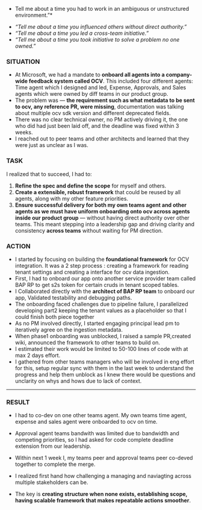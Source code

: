 


- Tell me about a time you had to work in an ambiguous or unstructured environment.”*
* *“Tell me about a time you influenced others without direct authority.”*
* *“Tell me about a time you led a cross-team initiative.”*
* *“Tell me about a time you took initiative to solve a problem no one owned.”*


### **SITUATION**
- At Microsoft, we had a mandate to **onboard all agents into a company-wide feedback system called OCV**. This included four different agents: Time agent which I designed and led, Expense, Approvals, and Sales agents which were owned by diff teams in our product group.
- The problem was — **the requirement such as what metadata to be sent to ocv, any reference PR, were missing**, documentation was talking about multiple ocv sdk version and different deprecated fields.
-  There was no clear technical owner, no PM actively driving it, the one who did had just been laid off,  and the deadline was fixed within 3 weeks. 
- I reached out to peer teams and other architects and learned that they were just as unclear as I was.

### **TASK**
I realized that to succeed, I had to:
1. **Refine the spec and define the scope** for myself and others.
2. **Create a extensible, robust framework** that could be reused by all agents, along with my other feature priorities.
3. **Ensure successful delivery for both my own teams agent and other agents as we must have uniform onboarding onto ocv across agents inside our product group** —  without having direct authority over other teams.
This meant stepping into a leadership gap and driving clarity and consistency **across teams** without waiting for PM direction.

### **ACTION**

- I started by focusing on building the **foundational framework** for OCV integration. It was a 2 step process : creating a framework for reading tenant settings and creating a interface for ocv data ingestion.
- First, I had to onboard our app onto another service provider team called BAP RP to get s2s token for certain cruds in tenant scoped tables.
- I Collaborated directly with the **architect of  BAP RP team** to onboard our app, Validated testability and debugging paths.
- The onboarding faced challenges due to pipeline failure, I parallelized developing part2 keeping the tenant values as a placeholder so that I could finish both piece together
- As no PM involved directly, I started engaging principal lead pm to iteratively agree on the ingestion metadata.
- When phase1 onboarding was unblocked, I raised a sample PR,created wiki, announced the framework to other teams to build on.
- I estimated their work would be limited to 50-100 lines of code with at max 2 days effort.
- I gathered from other teams managers who will be involved in eng effort for this, setup regular sync with them in the last week to understand the progress and help them unblock as I knew there would be questions and unclarity on whys and hows due to lack of context.
---

### **RESULT**

- I had to co-dev on one other teams agent. My own teams time agent, expense and sales agent were onboarded to ocv on time.
- Approval agent teams bandwith was limited due to bandwidth and competing priorities, so I had asked for code complete deadline extension from our leadership.
- Within next 1 week I, my teams peer and approval teams peer co-deved together to complete the merge.

- I realized first hand how challenging a managing and naviagting across multiple stakeholders can be. 
- The key is **creating structure when none exists, establishing scope, having scalable framework that makes repeatable actions smoother**.

